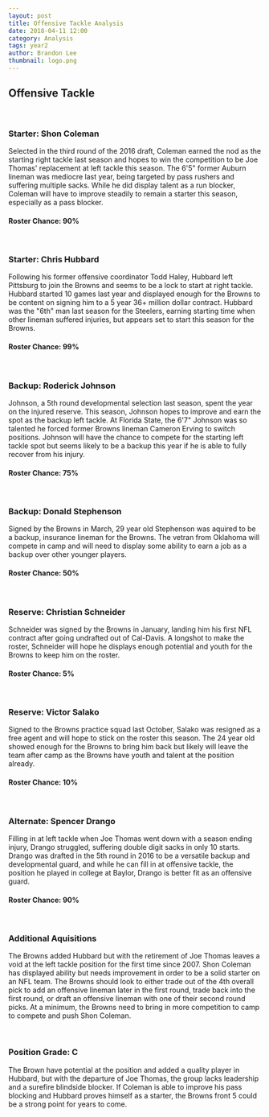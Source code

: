 ```yaml
---
layout: post
title: Offensive Tackle Analysis
date: 2018-04-11 12:00
category: Analysis
tags: year2
author: Brandon Lee
thumbnail: logo.png
---
```


## Offensive Tackle

<br>

### Starter: Shon Coleman

Selected in the third round of the 2016 draft, Coleman earned the nod as the starting right tackle last season and hopes to win the competition to be Joe Thomas' replacement at left tackle this season. The 6'5" former Auburn lineman was mediocre last year, being targeted by pass rushers and suffering multiple sacks. While he did display talent as a run blocker, Coleman will have to improve steadily to remain a starter this season, especially as a pass blocker.

#### Roster Chance: 90%

<br>

### Starter: Chris Hubbard

Following his former offensive coordinator Todd Haley, Hubbard left Pittsburg to join the Browns and seems to be a lock to start at right tackle. Hubbard started 10 games last year and displayed enough for the Browns to be content on signing him to a 5 year 36+ million dollar contract. Hubbard was the "6th" man last season for the Steelers, earning starting time when other lineman suffered injuries, but appears set to start this season for the Browns.

#### Roster Chance: 99%

<br>

### Backup: Roderick Johnson

Johnson, a 5th round developmental selection last season, spent the year on the injured reserve. This season, Johnson hopes to improve and earn the spot as the backup left tackle. At Florida State, the 6'7" Johnson was so talented he forced former Browns lineman Cameron Erving to switch positions. Johnson will have the chance to compete for the starting left tackle spot but seems likely to be a backup this year if he is able to fully recover from his injury.

#### Roster Chance: 75%

<br>

### Backup: Donald Stephenson

Signed by the Browns in March, 29 year old Stephenson was aquired to be a backup, insurance lineman for the Browns. The vetran from Oklahoma will compete in camp and will need to display some ability to earn a job as a backup over other younger players.

#### Roster Chance: 50%

<br>

### Reserve: Christian Schneider

Schneider was signed by the Browns in January, landing him his first NFL contract after going undrafted out of Cal-Davis. A longshot to make the roster, Schneider will hope he displays enough potential and youth for the Browns to keep him on the roster. 

#### Roster Chance: 5%

<br>

### Reserve: Victor Salako

Signed to the Browns practice squad last October, Salako was resigned as a free agent and will hope to stick on the roster this season. The 24 year old showed enough for the Browns to bring him back but likely will leave the team after camp as the Browns have youth and talent at the position already.

#### Roster Chance: 10%

<br>

### Alternate: Spencer Drango

Filling in at left tackle when Joe Thomas went down with a season ending injury, Drango struggled, suffering double digit sacks in only 10 starts. Drango was drafted in the 5th round in 2016 to be a versatile backup and developmental guard, and while he can fill in at offensive tackle, the position he played in college at Baylor, Drango is better fit as an offensive guard.

#### Roster Chance: 90%

<br>

### Additional Aquisitions

The Browns added Hubbard but with the retirement of Joe Thomas leaves a void at the left tackle position for the first time since 2007. Shon Coleman has displayed ability but needs improvement in order to be a solid starter on an NFL team. The Browns should look to either trade out of the 4th overall pick to add an offensive lineman later in the first round, trade back into the first round, or draft an offensive lineman with one of their second round picks. At a minimum, the Browns need to bring in more competition to camp to compete and push Shon Coleman.

<br>

### Position Grade: C

The Brown have potential at the position and added a quality player in Hubbard, but with the departure of Joe Thomas, the group lacks leadership and a surefire blindside blocker. If Coleman is able to improve his pass blocking and Hubbard proves himself as a starter, the Browns front 5 could be a strong point for years to come.


